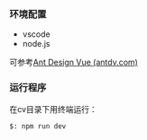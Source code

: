 ### 环境配置

-   vscode
-   node.js

可参考[Ant Design Vue (antdv.com)](https://2x.antdv.com/docs/vue/getting-started)



### 运行程序

在cv目录下用终端运行：

```shell
$: npm run dev
```

